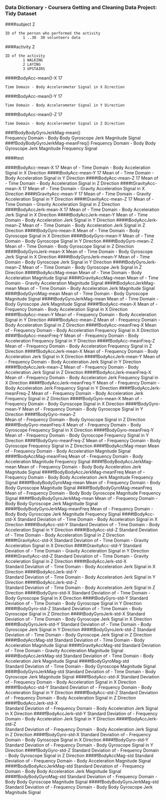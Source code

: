###			Data Dictionary - Coursera Getting and Cleaning Data Project: Tidy Dataset

####subject 2

    ID of the person who performed the activity
            1 ..30  30 volunteers data
            
####activity 2

    ID of the activity
            1 WALKING
            2 LAYING
            3 UPSTAIRS
            
            
            
            
####tBodyAcc-mean()-X  17

    Time Domain - Body Accelerometer Signal in X Direction
            

####tBodyAcc-mean()-Y   17

    Time Domain - Body Accelerometer Signal in Y Direction


####tBodyAcc-mean()-Z   17

    Time Domain - Body Accelerometer Signal in Z Direction

###fBodyBodyGyroJerkMag-mean()		
Frequency Domain - Body Body Gyroscope Jerk Magnitude Signal
###fBodyBodyGyroJerkMag-meanFreq()		Frequency Domain - Body Body Gyroscope Jerk Magnitude Frequency Signal


####test

####tBodyAcc-mean-X		17
		Mean of - Time Domain - Body Acceleration Signal in X Direction
####tBodyAcc-mean-Y		17
		Mean of - Time Domain - Body Acceleration Signal in Y Direction
####tBodyAcc-mean-Z		17
		Mean of - Time Domain - Body Acceleration Signal in Z Direction
####tGravityAcc-mean-X	17
		Mean of - Time Domain - Gravity Acceleration Signal in X Direction
####tGravityAcc-mean-Y	17
		Mean of - Time Domain - Gravity Acceleration Signal in Y Direction
####tGravityAcc-mean-Z	17
		Mean of - Time Domain - Gravity Acceleration Signal in Z Direction
####tBodyAccJerk-mean-X	17
		Mean of - Time Domain - Body Acceleration Jerk Signal in X Direction
####tBodyAccJerk-mean-Y
		Mean of - Time Domain - Body Acceleration Jerk Signal in Y Direction
####tBodyAccJerk-mean-Z
		Mean of - Time Domain - Body Acceleration Jerk Signal in Z Direction
####tBodyGyro-mean-X
		Mean of - Time Domain - Body Gyroscope Signal in X Direction
####tBodyGyro-mean-Y
		Mean of - Time Domain - Body Gyroscope Signal in Y Direction
####tBodyGyro-mean-Z
		Mean of - Time Domain - Body Gyroscope Signal in Z Direction
####tBodyGyroJerk-mean-X
		Mean of - Time Domain - Body Gyroscope Jerk Signal in X Direction
####tBodyGyroJerk-mean-Y
		Mean of - Time Domain - Body Gyroscope Jerk Signal in Y Direction
####tBodyGyroJerk-mean-Z
		Mean of - Time Domain - Body Gyroscope Jerk Signal in Z Direction
####tBodyAccMag-mean
		Mean of - Time Domain - Body Acceleration Magnitude Signal
####tGravityAccMag-mean
		Mean of - Time Domain - Gravity Acceleration Magnitude Signal
####tBodyAccJerkMag-mean
		Mean of - Time Domain - Body Acceleration Jerk Magnitude Signal
####tBodyGyroMag-mean
		Mean of - Time Domain - Body Gyroscope Magnitude Signal
####tBodyGyroJerkMag-mean
		Mean of - Time Domain - Body Gyroscope Jerk Magnitude Signal
####fBodyAcc-mean-X
		Mean of - Frequency Domain - Body Acceleration Signal in X Direction
####fBodyAcc-mean-Y
		Mean of - Frequency Domain - Body Acceleration Signal in Y Direction
####fBodyAcc-mean-Z
		Mean of - Frequency Domain - Body Acceleration Signal in Z Direction
####fBodyAcc-meanFreq-X
		Mean of - Frequency Domain - Body Acceleration Frequency Signal in X Direction
####fBodyAcc-meanFreq-Y
		Mean of - Frequency Domain - Body Acceleration Frequency Signal in Y Direction
####fBodyAcc-meanFreq-Z
		Mean of - Frequency Domain - Body Acceleration Frequency Signal in Z Direction
####fBodyAccJerk-mean-X
		Mean of - Frequency Domain - Body Acceleration Jerk Signal in X Direction
####fBodyAccJerk-mean-Y
		Mean of - Frequency Domain - Body Acceleration Jerk Signal in Y Direction
####fBodyAccJerk-mean-Z
		Mean of - Frequency Domain - Body Acceleration Jerk Signal in Z Direction
####fBodyAccJerk-meanFreq-X
		Mean of - Frequency Domain - Body Acceleration Jerk Frequency Signal in X Direction
####fBodyAccJerk-meanFreq-Y
		Mean of - Frequency Domain - Body Acceleration Jerk Frequency Signal in Y Direction
####fBodyAccJerk-meanFreq-Z
		Mean of - Frequency Domain - Body Acceleration Jerk Frequency Signal in Z Direction
####fBodyGyro-mean-X
		Mean of - Frequency Domain - Body Gyroscope Signal in X Direction
####fBodyGyro-mean-Y
		Mean of - Frequency Domain - Body Gyroscope Signal in Y Direction
####fBodyGyro-mean-Z	
		Mean of - Frequency Domain - Body Gyroscope Signal in Z Direction
####fBodyGyro-meanFreq-X
		Mean of - Frequency Domain - Body Gyroscope Frequency Signal in X Direction
####fBodyGyro-meanFreq-Y
		Mean of - Frequency Domain - Body Gyroscope Frequency Signal in Y Direction
####fBodyGyro-meanFreq-Z
		Mean of - Frequency Domain - Body Gyroscope Frequency Signal in Z Direction
####fBodyAccMag-mean
		Mean of - Frequency Domain - Body Acceleration Magnitude Signal
####fBodyAccMag-meanFreq
		Mean of - Frequency Domain - Body Acceleration Magnitude Frequency Signal
####fBodyBodyAccJerkMag-mean
		Mean of - Frequency Domain - Body Body Acceleration Jerk Magnitude Signal
####fBodyBodyAccJerkMag-meanFreq
		Mean of - Frequency Domain - Body Body Acceleration Jerk Magnitude Frequency Signal
####fBodyBodyGyroMag-mean
		Mean of - Frequency Domain - Body Body Gyroscope Magnitude Signal
####fBodyBodyGyroMag-meanFreq
		Mean of - Frequency Domain - Body Body Gyroscope Magnitude Frequency Signal
####fBodyBodyGyroJerkMag-mean
		Mean of - Frequency Domain - Body Body Gyroscope Jerk Magnitude Signal
####fBodyBodyGyroJerkMag-meanFreq
		Mean of - Frequency Domain - Body Body Gyroscope Jerk Magnitude Frequency Signal
####tBodyAcc-std-X
		Standard Deviation of - Time Domain - Body Acceleration Signal in X Direction
####tBodyAcc-std-Y
		Standard Deviation of - Time Domain - Body Acceleration Signal in Y Direction
####tBodyAcc-std-Z
		Standard Deviation of - Time Domain - Body Acceleration Signal in Z Direction
####tGravityAcc-std-X
		Standard Deviation of - Time Domain - Gravity Acceleration Signal in X Direction
####tGravityAcc-std-Y
		Standard Deviation of - Time Domain - Gravity Acceleration Signal in Y Direction
####tGravityAcc-std-Z
		Standard Deviation of - Time Domain - Gravity Acceleration Signal in Z Direction
####tBodyAccJerk-std-X	
		Standard Deviation of - Time Domain - Body Acceleration Jerk Signal in X Direction
####tBodyAccJerk-std-Y	
		Standard Deviation of - Time Domain - Body Acceleration Jerk Signal in Y Direction
####tBodyAccJerk-std-Z	
		Standard Deviation of - Time Domain - Body Acceleration Jerk Signal in Z Direction
####tBodyGyro-std-X
		Standard Deviation of - Time Domain - Body Gyroscope Signal in X Direction
####tBodyGyro-std-Y
		Standard Deviation of - Time Domain - Body Gyroscope Signal in Y Direction
####tBodyGyro-std-Z
		Standard Deviation of - Time Domain - Body Gyroscope Signal in Z Direction
####tBodyGyroJerk-std-X
		Standard Deviation of - Time Domain - Body Gyroscope Jerk Signal in X Direction
####tBodyGyroJerk-std-Y
		Standard Deviation of - Time Domain - Body Gyroscope Jerk Signal in Y Direction
####tBodyGyroJerk-std-Z
		Standard Deviation of - Time Domain - Body Gyroscope Jerk Signal in Z Direction
####tBodyAccMag-std
		Standard Deviation of - Time Domain - Body Acceleration Magnitude Signal
####tGravityAccMag-std
		Standard Deviation of - Time Domain - Gravity Acceleration Magnitude Signal
####tBodyAccJerkMag-std
		Standard Deviation of - Time Domain - Body Acceleration Jerk Magnitude Signal
####tBodyGyroMag-std	
		Standard Deviation of - Time Domain - Body Gyroscope Magnitude Signal
####tBodyGyroJerkMag-std
		Standard Deviation of - Time Domain - Body Gyroscope Jerk Magnitude Signal
####fBodyAcc-std-X
		Standard Deviation of - Frequency Domain - Body Acceleration Signal in X Direction
####fBodyAcc-std-Y
		Standard Deviation of - Frequency Domain - Body Acceleration Signal in Y Direction
####fBodyAcc-std-Z
		Standard Deviation of - Frequency Domain - Body Acceleration Signal in Z Direction
####fBodyAccJerk-std-X	
		Standard Deviation of - Frequency Domain - Body Acceleration Jerk Signal in X Direction
####fBodyAccJerk-std-Y
		Standard Deviation of - Frequency Domain - Body Acceleration Jerk Signal in Y Direction
####fBodyAccJerk-std-Z	
		Standard Deviation of - Frequency Domain - Body Acceleration Jerk Signal in Z Direction
####fBodyGyro-std-X
		Standard Deviation of - Frequency Domain - Body Gyroscope Signal in X Direction
####fBodyGyro-std-Y
		Standard Deviation of - Frequency Domain - Body Gyroscope Signal in Y Direction
####fBodyGyro-std-Z
		Standard Deviation of - Frequency Domain - Body Gyroscope Signal in Z Direction
####fBodyAccMag-std
		Standard Deviation of - Frequency Domain - Body Acceleration Magnitude Signal
####fBodyBodyAccJerkMag-std	
		Standard Deviation of - Frequency Domain - Body Body Acceleration Jerk Magnitude Signal
####fBodyBodyGyroMag-std
		Standard Deviation of - Frequency Domain - Body Body Gyroscope Magnitude Signal
####fBodyBodyGyroJerkMag-std
		Standard Deviation of - Frequency Domain - Body Body Gyroscope Jerk Magnitude Signal
